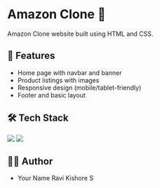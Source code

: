 # Amazon Clone 🛒

Amazon Clone website built using HTML and CSS.

## 🚀 Features
- Home page with navbar and banner
- Product listings with images
- Responsive design (mobile/tablet-friendly)
- Footer and basic layout

## 🛠️ Tech Stack

<img src="https://img.shields.io/badge/HTML5-E34F26?style=flat&logo=html5&logoColor=white" />
<img src="https://img.shields.io/badge/CSS3-1572B6?style=flat&logo=css3&logoColor=white" />

## 👨‍💻 Author
- Your Name Ravi Kishore S
